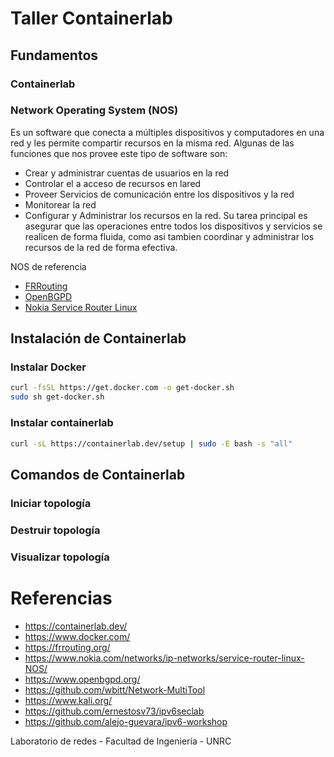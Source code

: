 # Taller Containerlab

## Fundamentos

### Containerlab

### Network Operating System (NOS)

Es un software que conecta a múltiples dispositivos y computadores en una red y les permite compartir recursos en la misma red. Algunas de las funciones que nos provee este tipo de software son:
- Crear y administrar cuentas de usuarios en la red
- Controlar el a acceso de recursos en lared
- Proveer Servicios de comunicación entre los dispositivos y la red
- Monitorear la red
- Configurar y Administrar los recursos en la red.
Su tarea principal es asegurar que las operaciones entre todos los dispositivos y servicios se realicen de forma fluida, como asi tambien coordinar y administrar los recursos de la red de forma efectiva.

NOS de referencia

- [FRRouting](https://frrouting.org/)
- [OpenBGPD](https://www.openbgpd.org/)
- [Nokia Service Router Linux](https://www.nokia.com/networks/ip-networks/service-router-linux-NOS/)


## Instalación de Containerlab

### Instalar Docker
```bash
curl -fsSL https://get.docker.com -o get-docker.sh
sudo sh get-docker.sh
```

### Instalar containerlab
```bash
curl -sL https://containerlab.dev/setup | sudo -E bash -s "all"
```

## Comandos de Containerlab

### Iniciar topología

### Destruir topología

### Visualizar topología

# Referencias

- https://containerlab.dev/
- https://www.docker.com/
- https://frrouting.org/
- https://www.nokia.com/networks/ip-networks/service-router-linux-NOS/
- https://www.openbgpd.org/
- https://github.com/wbitt/Network-MultiTool
- https://www.kali.org/
- https://github.com/ernestosv73/ipv6seclab
- https://github.com/alejo-guevara/ipv6-workshop

Laboratorio de redes - Facultad de Ingeniería - UNRC